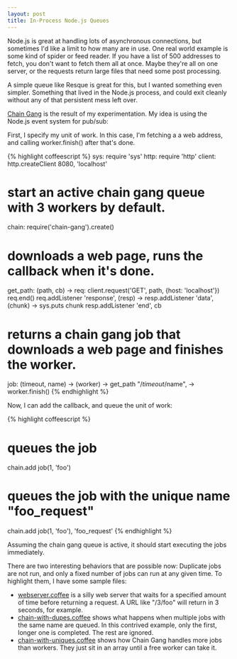 ```yaml
--- 
layout: post
title: In-Process Node.js Queues
---
```


Node.js is great at handling lots of asynchronous connections, but sometimes I'd like a limit to how many are in use.  One real world example is some kind of spider or feed reader.  If you have a list of 500 addresses to fetch, you don't want to fetch them all at once.  Maybe they're all on one server, or the requests return large files that need some post processing.

A simple queue like Resque is great for this, but I wanted something even simpler.  Something that lived in the Node.js process, and could exit cleanly without any of that persistent mess left over.  

[Chain Gang](http://github.com/technoweenie/node-chain-gang) is the result of my experimentation.  My idea is using the Node.js event system for pub/sub:

First, I specify my unit of work.  In this case, I'm fetching a a web address, and calling worker.finish() after that's done.

{% highlight coffeescript %}
sys:   require 'sys'
http:  require 'http'
client: http.createClient 8080, 'localhost'
# start an active chain gang queue with 3 workers by default.
chain: require('chain-gang').create()

# downloads a web page, runs the callback when it's done.
get_path: (path, cb) ->
  req: client.request('GET', path, {host: 'localhost'})
  req.end()
  req.addListener 'response', (resp) ->
    resp.addListener 'data', (chunk) ->
      sys.puts chunk
    resp.addListener 'end', cb

# returns a chain gang job that downloads a web page and finishes the worker.
job: (timeout, name) ->
  (worker) ->
    get_path "/$timeout/$name", ->
      worker.finish()
{% endhighlight %}

Now, I can add the callback, and queue the unit of work:

{% highlight coffeescript %}
# queues the job
chain.add job(1, 'foo')

# queues the job with the unique name "foo_request"
chain.add job(1, 'foo'), 'foo_request'
{% endhighlight %}

Assuming the chain gang queue is active, it should start executing the jobs immediately.  

There are two interesting behaviors that are possible now: Duplicate jobs are not run, and only a fixed number of jobs can run at any given time.  To highlight them, I have some sample files:  

* [webserver.coffee](/code/2010/7/chain-gang-sample/webserver.coffee) is a silly web server that waits for a specified amount of time before returning a request.  A URL like "/3/foo" will return in 3 seconds, for example.
* [chain-with-dupes.coffee](/code/2010/7/chain-gang-sample/chain-with-dupes.coffee) shows what happens when multiple jobs with the same name are queued.  In this contrived example, only the first, longer one is completed.  The rest are ignored.
* [chain-with-uniques.coffee](/code/2010/7/chain-gang-sample/chain-with-uniques.coffee) shows how Chain Gang handles more jobs than workers.  They just sit in an array until a free worker can take it.